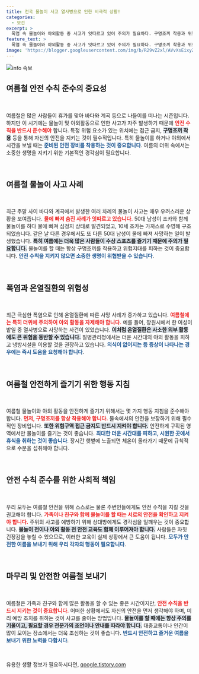 ```yaml
---
title: 전국 물놀이 사고 열사병으로 인한 비극적 상황!
categories:
  - 보건
excerpt: >
  폭염 속 물놀이와 야외활동 중 사고가 잇따르고 있어 주의가 필요하다. 구명조끼 착용과 위험구역 접근 금지 등 필수 안전 수칙 준수를 강조하며 긴급한 외출 자제와 더위 쉼터 활용이 권장된다.
feature_text: >
  폭염 속 물놀이와 야외활동 중 사고가 잇따르고 있어 주의가 필요하다. 구명조끼 착용과 위험구역 접근 금지 등 필수 안전 수칙 준수를 강조하며 긴급한 외출 자제와 더위 쉼터 활용이 권장된다.
image: 'https://blogger.googleusercontent.com/img/b/R29vZ2xl/AVvXsEixyZcFfHzMRdzZMjFBmAUKJYCLCGyLL1o632UiGVXcaFdKo_bkvkuCioo0uUKlGfBVcT3P84aROyZIXSBEx3Aw5nCQ3pTgDom1WDC4m8eifvWiAmWEEVb4x6G_l8C0QH225ldMjyaFvpxGEBGNO37VmDTDMHGhJPq73UglMfDca1-0aw/s1600/blogspot.png'
---
```


<p><img src="https://blogger.googleusercontent.com/img/b/R29vZ2xl/AVvXsEixyZcFfHzMRdzZMjFBmAUKJYCLCGyLL1o632UiGVXcaFdKo_bkvkuCioo0uUKlGfBVcT3P84aROyZIXSBEx3Aw5nCQ3pTgDom1WDC4m8eifvWiAmWEEVb4x6G_l8C0QH225ldMjyaFvpxGEBGNO37VmDTDMHGhJPq73UglMfDca1-0aw/s1600/blogspot.png" alt="info 속보" /></p>

<h2 data-ke-size="size26">여름철 안전 수칙 준수의 중요성</h2>

<p data-ke-size="size16">&nbsp;</p>

<p>여름철은 많은 사람들이 휴가를 맞아 바다와 계곡 등으로 나들이를 떠나는 시즌입니다. 하지만 이 시기에는 물놀이 및 야외활동으로 인한 사고가 자주 발생하기 때문에 <b><span style="color: #ee2323;">안전 수칙을 반드시 준수해야</span></b> 합니다. 특정 위험 요소가 있는 위치에는 접근 금지, <b><span style="background-color: #21538527;">구명조끼 착용</span></b> 등을 통해 자신의 안전을 지키는 것이 필수적입니다. 특히 물놀이를 하거나 야외에서 시간을 보낼 때는 <b><span style="color: #1a5490;">준비된 안전 장비를 착용하는 것이 중요합니다</span></b>. 여름의 더위 속에서는 소중한 생명을 지키기 위한 기본적인 경각심이 필요합니다.</p>

<p data-ke-size="size16">&nbsp;</p>

<h2 data-ke-size="size26">여름철 물놀이 사고 사례</h2>

<p data-ke-size="size16">&nbsp;</p>

<p>최근 주말 사이 바다와 계곡에서 발생한 여러 차례의 물놀이 사고는 매우 우려스러운 상황을 보여줍니다. <b><span style="color: #ee2323;">물에 빠져 숨진 사례가 잇따르고 있습니다.</span></b> 50대 남성이 조카와 함께 물놀이를 하다 물에 빠져 심정지 상태로 발견되었고, 10세 조카는 가까스로 수영해 구조되었습니다. 같은 날 다른 경우에서도 또 다른 50대 남성이 물에 빠져 사망하는 일이 발생했습니다. <b><span style="background-color: #21538527;">특히 여름에는 더욱 많은 사람들이 수상 스포츠를 즐기기 때문에 주의가 필요합니다.</span></b> 물놀이를 할 때는 항상 구명조끼를 착용하고 위험지대를 피하는 것이 중요합니다. <b><span style="color: #1a5490;">안전 수칙을 지키지 않으면 소중한 생명이 위협받을 수 있습니다</span></b>.</p>

<p data-ke-size="size16">&nbsp;</p>

<h2 data-ke-size="size26">폭염과 온열질환의 위험성</h2>

<p data-ke-size="size16">&nbsp;</p>

<p>최근 극심한 폭염으로 인해 온열질환에 따른 사망 사례가 증가하고 있습니다. <b><span style="color: #ee2323;">여름철에는 특히 더위에 주의하여 야외 활동을 자제해야 합니다.</span></b> 예를 들어, 창원시에서 한 여성이 밭일 중 열사병으로 사망하는 사건이 있었습니다. <b><span style="background-color: #21538527;">이처럼 온열질환은 사소한 외부 활동에도 큰 위험을 동반할 수 있습니다.</span></b> 질병관리청에서는 더운 시간대의 야외 활동을 피하고 냉방시설을 이용할 것을 권장하고 있습니다. <b><span style="color: #1a5490;">의식이 없어지는 등 증상이 나타나는 경우에는 즉시 도움을 요청해야 합니다</span></b>.</p>

<p data-ke-size="size16">&nbsp;</p>

<h2 data-ke-size="size26">여름철 안전하게 즐기기 위한 행동 지침</h2>

<p data-ke-size="size16">&nbsp;</p>

<p>여름철 물놀이와 야외 활동을 안전하게 즐기기 위해서는 몇 가지 행동 지침을 준수해야 합니다. <b><span style="color: #ee2323;">먼저, 구명조끼를 항상 착용해야 합니다.</span></b> 물속에서의 안전을 보장하기 위해 필수적인 장비입니다. <b><span style="background-color: #21538527;">또한 위험구역 접근 금지도 반드시 지켜야 합니다.</span></b> 안전하게 구획된 영역에서만 물놀이를 즐기는 것이 좋습니다. <b><span style="color: #1a5490;">최대한 더운 시간대를 피하고, 시원한 곳에서 휴식을 취하는 것이 좋습니다</span></b>. 장시간 햇볕에 노출되면 체온이 올라가기 때문에 규칙적으로 수분을 섭취해야 합니다.</p>

<p data-ke-size="size16">&nbsp;</p>

<h2 data-ke-size="size26">안전 수칙 준수를 위한 사회적 책임</h2>

<p data-ke-size="size16">&nbsp;</p>

<p>우리 모두는 여름철 안전을 위해 스스로는 물론 주변인들에게도 안전 수칙을 지킬 것을 권고해야 합니다. <b><span style="color: #ee2323;">가족이나 친구와 함께 물놀이를 할 때는 서로의 안전을 확인하고 지켜야 합니다.</span></b> 주위의 사고를 예방하기 위해 상대방에게도 경각심을 일깨우는 것이 중요합니다. <b><span style="background-color: #21538527;">물놀이 전이나 야외 활동 전 안전 교육도 함께 이루어져야 합니다.</span></b> 사람들은 자칫 긴장감을 놓칠 수 있으므로, 이러한 교육이 실제 상황에서 큰 도움이 됩니다. <b><span style="color: #1a5490;">모두가 안전한 여름을 보내기 위해 우리 각자의 행동이 필요합니다</span></b>.</p>

<p data-ke-size="size16">&nbsp;</p>

<h2 data-ke-size="size26">마무리 및 안전한 여름철 보내기</h2>

<p data-ke-size="size16">&nbsp;</p>

<p>여름철은 가족과 친구와 함께 많은 활동을 할 수 있는 좋은 시간이지만, <b><span style="color: #ee2323;">안전 수칙을 반드시 지키는 것이 중요합니다.</span></b> 어떠한 상황에서도 자신의 안전을 먼저 생각해야 하며, 미리 예방 조치를 취하는 것이 사고를 줄이는 방법입니다. <b><span style="background-color: #21538527;">물놀이를 할 때에는 항상 주의를 기울이고, 필요할 경우 전문가의 조언이나 안내를 따라야 합니다.</span></b> 대중교통이나 인간이 많이 모이는 장소에서는 더욱 조심하는 것이 좋습니다. <b><span style="color: #1a5490;">반드시 안전하고 즐거운 여름을 보내기 위한 노력을 다합시다</span></b>.</p>

<p data-ke-size="size16">&nbsp;</p>
유용한 생활 정보가 필요하시다면, <a href="https://qoogle.tistory.com" rel="dofollow">qoogle.tistory.com</a>


